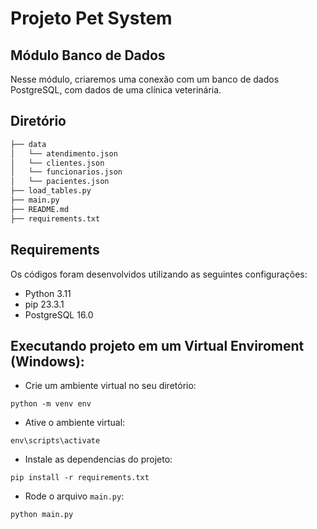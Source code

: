 # Projeto Pet System
## Módulo Banco de Dados
Nesse módulo, criaremos uma conexão com um banco de dados PostgreSQL, com dados de uma clínica veterinária.

## Diretório

```bash
├── data
│   └── atendimento.json
│   └── clientes.json
│   └── funcionarios.json
│   └── pacientes.json
├── load_tables.py
├── main.py
├── README.md
├── requirements.txt
```


## Requirements
Os códigos foram desenvolvidos utilizando as seguintes configurações:

- Python 3.11
- pip 23.3.1
- PostgreSQL 16.0

## Executando projeto em um Virtual Enviroment (Windows):

- Crie um ambiente virtual no seu diretório: 
```
python -m venv env
 ```
- Ative o ambiente virtual: 
```
env\scripts\activate
 ```
- Instale as dependencias do projeto:
```
pip install -r requirements.txt
 ```
- Rode o arquivo `main.py`:
```
python main.py
```